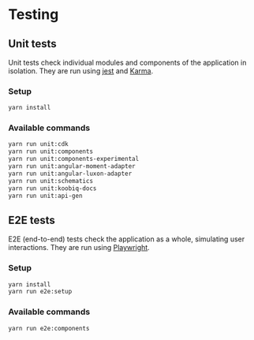 # Testing

## Unit tests

Unit tests check individual modules and components of the application in isolation. They are run using
[jest](https://jestjs.io/) and [Karma](https://karma-runner.github.io/).

### Setup

```bash
yarn install
```

### Available commands

```bash
yarn run unit:cdk
yarn run unit:components
yarn run unit:components-experimental
yarn run unit:angular-moment-adapter
yarn run unit:angular-luxon-adapter
yarn run unit:schematics
yarn run unit:koobiq-docs
yarn run unit:api-gen
```

## E2E tests

E2E (end-to-end) tests check the application as a whole, simulating user interactions. They are run using
[Playwright](https://playwright.dev/).

### Setup

```bash
yarn install
yarn run e2e:setup
```

### Available commands

```bash
yarn run e2e:components
```
